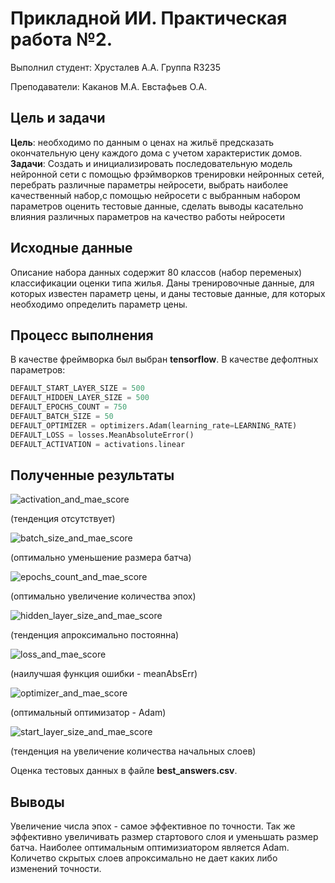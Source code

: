 # Прикладной ИИ. Практическая работа №2.

Выполнил студент:
Хрусталев А.А.
Группа R3235

Преподаватели:
Каканов М.А.
Евстафьев О.А.

## Цель и задачи

**Цель**: необходимо по данным о ценах на жильё предсказать окончательную цену каждого дома с учетом характеристик домов.
**Задачи**: Создать и инициализировать последовательную модель нейронной сети с помощью фрэймворков тренировки нейронных сетей, перебрать различные параметры нейросети, выбрать наиболее качественный набор,с помощью нейросети с выбранным набором параметров оценить тестовые данные, сделать выводы касательно влияния различных параметров на качество работы нейросети

## Исходные данные

Описание набора данных содержит 80 классов (набор переменых) классификации оценки типа жилья. Даны тренировочные данные, для которых известен параметр цены, и даны тестовые данные, для которых необходимо определить параметр цены.

## Процесс выполнения

В качестве фреймворка был выбран **tensorflow**. 
В качестве дефолтных параметров:

```python
DEFAULT_START_LAYER_SIZE = 500
DEFAULT_HIDDEN_LAYER_SIZE = 500
DEFAULT_EPOCHS_COUNT = 750
DEFAULT_BATCH_SIZE = 50
DEFAULT_OPTIMIZER = optimizers.Adam(learning_rate=LEARNING_RATE)
DEFAULT_LOSS = losses.MeanAbsoluteError()
DEFAULT_ACTIVATION = activations.linear
```

## Полученные результаты

![activation_and_mae_score](https://user-images.githubusercontent.com/43893312/147515228-bc9516a0-d396-4da6-9338-6b0087712108.png)

(тенденция отсутствует)




![batch_size_and_mae_score](https://user-images.githubusercontent.com/43893312/147515236-bb437a08-af91-45ac-b566-d45f78d829ca.png)

(оптимально уменьшение размера батча)




![epochs_count_and_mae_score](https://user-images.githubusercontent.com/43893312/147515241-7a79763f-5a31-4e9e-84f3-1f3145b27076.png)

(оптимально увеличение количества эпох)




![hidden_layer_size_and_mae_score](https://user-images.githubusercontent.com/43893312/147515247-8c1dce7d-cbd0-436d-8be8-92f1ecd8ac9b.png)

(тенденция апроксимально постоянна)




![loss_and_mae_score](https://user-images.githubusercontent.com/43893312/147515254-db9b3ef0-2206-4061-b790-620e64854abf.png)

(наилучшая функция ошибки - meanAbsErr)




![optimizer_and_mae_score](https://user-images.githubusercontent.com/43893312/147515259-cd4178e3-a88b-4634-a6ce-bb20a1040efe.png)

(оптимальный оптимизатор - Adam)




![start_layer_size_and_mae_score](https://user-images.githubusercontent.com/43893312/147515263-f8b2e5ca-8b99-498d-b7ef-1520ab02c01d.png)

(тенденция на увеличение количества начальных слоев)



Оценка тестовых данных в файле **best_answers.csv**.

## Выводы

Увеличение числа эпох - самое эффективное по точности. Так же эффективно увеличивать размер стартового слоя и уменьшать размер батча. Наиболее оптимальным оптимизиатором является Adam. Количетво скрытых слоев апроксимально не дает каких либо изменений точности.
